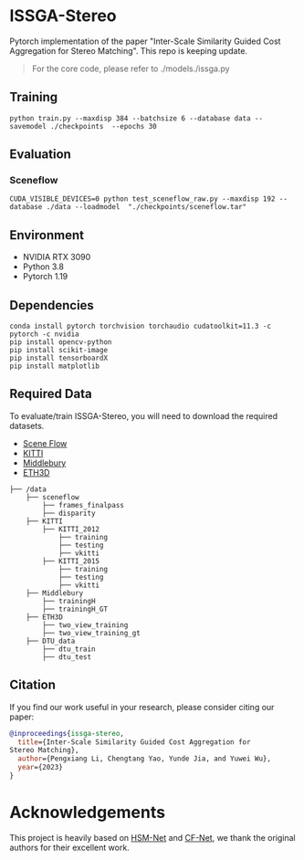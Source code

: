 # ISSGA-Stereo 


Pytorch implementation of the paper  "Inter-Scale Similarity Guided Cost Aggregation for Stereo Matching". This repo is keeping update.

> For the core code, please refer to  ./models./issga.py

## Training

    python train.py --maxdisp 384 --batchsize 6 --database data --savemodel ./checkpoints  --epochs 30 

## Evaluation

### Sceneflow
    CUDA_VISIBLE_DEVICES=0 python test_sceneflow_raw.py --maxdisp 192 --database ./data --loadmodel  "./checkpoints/sceneflow.tar"

## Environment

- NVIDIA RTX 3090
- Python 3.8
- Pytorch 1.19

## Dependencies
    conda install pytorch torchvision torchaudio cudatoolkit=11.3 -c pytorch -c nvidia
    pip install opencv-python
    pip install scikit-image
    pip install tensorboardX
    pip install matplotlib 
 
## Required Data
To evaluate/train ISSGA-Stereo, you will need to download the required datasets. 
* [Scene Flow](https://lmb.informatik.uni-freiburg.de/resources/datasets/SceneFlowDatasets.en.html)
* [KITTI](http://www.cvlibs.net/datasets/kitti/eval_scene_flow.php?benchmark=stereo)
* [Middlebury](https://vision.middlebury.edu/stereo/submit3/)
* [ETH3D](https://www.eth3d.net/datasets#low-res-two-view-test-data)


```
├── /data
    ├── sceneflow
        ├── frames_finalpass
        ├── disparity
    ├── KITTI
        ├── KITTI_2012
            ├── training
            ├── testing
            ├── vkitti
        ├── KITTI_2015
            ├── training
            ├── testing
            ├── vkitti
    ├── Middlebury
        ├── trainingH
        ├── trainingH_GT
    ├── ETH3D
        ├── two_view_training
        ├── two_view_training_gt
    ├── DTU_data
        ├── dtu_train
        ├── dtu_test
```


## Citation

If you find our work useful in your research, please consider citing our paper:

```bibtex
@inproceedings{issga-stereo,
  title={Inter-Scale Similarity Guided Cost Aggregation for
Stereo Matching},
  author={Pengxiang Li, Chengtang Yao, Yunde Jia, and Yuwei Wu},
  year={2023}
}
```

# Acknowledgements

This project is heavily based on [HSM-Net](https://github.com/gengshan-y/high-res-stereo) and [CF-Net](https://github.com/gallenszl/CFNet), we thank the original authors for their excellent work.

